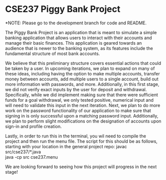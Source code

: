 # CSE237 Piggy Bank Project
*NOTE: Please go to the development branch for code and README. 

The Piggy Bank Project is an application that is meant to simulate a simple banking application that allows users to interact with their accounts and manage their basic finances. This application is geared towards an audience that is newer to the banking system, as its features include the fundamental structure of most bank accounts. 

We believe that this preliminary structure covers essential actions that could be taken by a user. In upcoming iterations, we plan to expand on many of these ideas, including having the option to make multiple accounts, transfer money between accounts, add multiple users to a single account, build out more information with passwords, and more. Additionally, in this first stage, we did not verify exact inputs by the user for deposit and withdrawal. Specifically, while we did implement making sure that there were sufficient funds for a goal withdrawal, we only tested positive, numerical input and will need to validate this input in the next iteration. Next, we plan to do more work on the password functionality of our application to make sure that signing in is only successful upon a matching password input. Additionally, we plan to perform slight modifications on the designation of accounts upon sign-in and profile creation. 

Lastly, in order to run this in the terminal, you wil need to compile the project and then run the menu file. The script for this should be as follows, starting with your location in the general project repo: 
javac src/cse237/*.java     
java -cp src cse237.menu

We are looking forward to seeing how this project will progress in the next stage! 